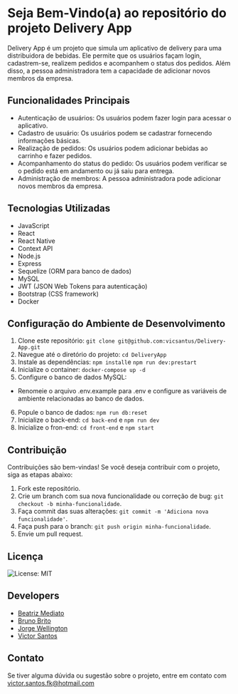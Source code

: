 # Seja Bem-Vindo(a) ao repositório do projeto Delivery App

Delivery App é um projeto que simula um aplicativo de delivery para uma distribuidora de bebidas. Ele permite que os usuários façam login, cadastrem-se, realizem pedidos e acompanhem o status dos pedidos. Além disso, a pessoa administradora tem a capacidade de adicionar novos membros da empresa.

## Funcionalidades Principais
- Autenticação de usuários: Os usuários podem fazer login para acessar o aplicativo.
- Cadastro de usuário: Os usuários podem se cadastrar fornecendo informações básicas.
- Realização de pedidos: Os usuários podem adicionar bebidas ao carrinho e fazer pedidos.
- Acompanhamento do status do pedido: Os usuários podem verificar se o pedido está em andamento ou já saiu para entrega.
- Administração de membros: A pessoa administradora pode adicionar novos membros da empresa.

## Tecnologias Utilizadas

- JavaScript
- React
- React Native
- Context API
- Node.js
- Express
- Sequelize (ORM para banco de dados)
- MySQL
- JWT (JSON Web Tokens para autenticação)
- Bootstrap (CSS framework)
- Docker

## Configuração do Ambiente de Desenvolvimento

1. Clone este repositório: `git clone git@github.com:vicsantus/Delivery-App.git`
2. Navegue até o diretório do projeto: `cd DeliveryApp`
3. Instale as dependências: `npm install`e `npm run dev:prestart`
4. Inicialize o container: `docker-compose up -d`
5. Configure o banco de dados MySQL:
 - Renomeie o arquivo .env.example para .env e configure as variáveis de ambiente relacionadas ao banco de dados.
6. Popule o banco de dados: `npm run db:reset`
7. Inicialize o back-end: `cd back-end` e `npm run dev`
8. Inicialize o fron-end: `cd front-end` e `npm start`

## Contribuição

Contribuições são bem-vindas! Se você deseja contribuir com o projeto, siga as etapas abaixo:

1. Fork este repositório.
2. Crie um branch com sua nova funcionalidade ou correção de bug: `git checkout -b minha-funcionalidade`.
3. Faça commit das suas alterações: `git commit -m 'Adiciona nova funcionalidade'`.
4. Faça push para o branch: `git push origin minha-funcionalidade`.
5. Envie um pull request.

## Licença

![License: MIT](https://img.shields.io/badge/License-MIT-yellow.svg)

## Developers

- <a href = "https://github.com/bmediato">Beatriz Mediato</a>
- <a href = "https://github.com/brunosbrito">Bruno Brito</a>
- <a href = "https://github.com/Cozmu">Jorge Wellington</a>
- <a href = "https://github.com/vicsantus">Victor Santos</a>

## Contato

Se tiver alguma dúvida ou sugestão sobre o projeto, entre em contato com <a href = "mailto:victor.santos.fk@hotmail.com">victor.santos.fk@hotmail.com</a>

